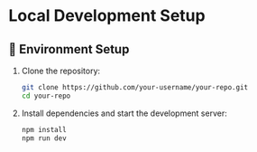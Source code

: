 # Local Development Setup

## 🔧 Environment Setup
1. Clone the repository:
   ```bash
   git clone https://github.com/your-username/your-repo.git
   cd your-repo
   ```
2. Install dependencies and start the development server:
   ```bash
   npm install
   npm run dev
   ```
